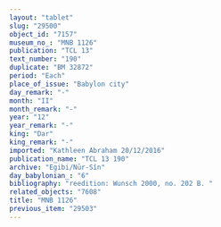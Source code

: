 ```yaml
---
layout: "tablet"
slug: "29500"
object_id: "7157"
museum_no_: "MNB 1126"
publication: "TCL 13"
text_number: "190"
duplicate: "BM 32872"
period: "Each"
place_of_issue: "Babylon city"
day_remark: "-"
month: "II"
month_remark: "-"
year: "12"
year_remark: "-"
king: "Dar"
king_remark: "-"
imported: "Kathleen Abraham 20/12/2016"
publication_name: "TCL 13 190"
archive: "Egibi/Nūr-Sîn"
day_babylonian_: "6"
bibliography: "reedition: Wunsch 2000, no. 202 B. "
related_objects: "7608"
title: "MNB 1126"
previous_item: "29503"
---
```

